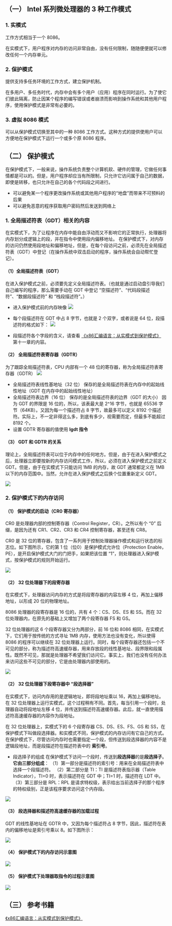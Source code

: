 ## （一） Intel 系列微处理器的 3 种工作模式
### 1. 实模式
工作方式相当于一个 8086。

在实模式下，用户程序对内存的访问非常自由，没有任何限制，随随便便就可以修改任何一个内存单元。

### 2. 保护模式
提供支持多任务环境的工作方式，建立保护机制。

在多用户、多任务时代，内存中会有多个用户（应用）程序在同时运行。为了使它们彼此隔离，防止因某个程序的编写错误或者崩溃而影响到操作系统和其他用户程序，使用保护模式是非常有必要的。


### 3. 虚拟 8086 模式
可以从保护模式切换至其中的一种 8086 工作方式。这种方式的提供使用户可以方便地在保护模式下运行一个或多个原 8086 程序。


## （二） 保护模式
在保护模式下，一般来说，操作系统负责整个计算机软、硬件的管理，它做任何事情都是可以的。但是，用户程序却应当有所限制，只允许它访问属于自己的数据，即使是转移，也只允许在自己的各个代码段之间进行。

- 可以避免某一个程序更改操作系统或其他用户程序的“地盘”而带来不可预料的后果
- 可以避免恶意的程序获取用户密码然后发送到网络上

### 1. 全局描述符表（GDT）相关的内容
在实模式下，为了让程序在内存中能自由浮动而又不影响它的正常执行，处理器将内存划分成逻辑上的段，并在指令中使用段内偏移地址。
在保护模式下，对内存的访问仍然使用段地址和偏移地址，但是，在每个段访问之前，必须先在全局描述符表（GDT）中登记（在操作系统中双击启动的程序，操作系统会自动帮忙登记）。

#### （1）全局描述符表（GDT）
在进入保护模式之前，必须要先定义全局描述符表。（也就是通过启动盘引导我们自己编写的程序，那么需要手动在 GDT 中登记 “空描述符”、“代码段描述符”、“数据段描述符” 和 “栈段描述符”。）

- 进入保护模式前的内存映像
![](32位保护模式下的分段（GDT相关）.assets/2022-08-22-22-39-19.png)

- 每个段描述符在 GDT 中占 8 字节，也就是 2 个双字，或者说是 64 位，段描述符的格式如下：
![](32位保护模式下的分段（GDT相关）.assets/2022-08-22-22-41-11.png)

- 段描述符各个字段的含义，请查看 [《x86汇编语言：从实模式到保护模式》](https://book.douban.com/subject/20492528/) 第十一章的内容。

#### （2） 全局描述符表寄存器（GDTR）
为了跟踪全局描述符表，CPU 内部有一个 48 位的寄存器，称为全局描述符表寄存器（GDTR）
![](32位保护模式下的分段（GDT相关）.assets/2022-08-17-20-12-36.png)

- 全局描述符表线性基地址（32 位）
保存的是全局描述符表在内存中的起始线性地址（GDT 在内存中的起始线性地址）
- 全局描述符表边界（16 位）
保存的是全局描述符表的边界（GDT 的大小）
因为 GDT 的界限是 16 位的，所以，该表最大是 2^16 字节，也就是 65536 字节（64KB）。又因为每一个描述符占 8 字节，故最多可以定义 8192 个描述符。实际上，不一定非得这么多，到底有多少，视需要而定，但最多不能超过 8192 个。
- 设置 GDTR 寄存器的值使用 **lgdt 指令**

#### （3） GDT 和 GDTR 的关系
理论上，全局描述符表可以位于内存中的任何地方。但是，由于在进入保护模式之后，处理器立即要按新的内存访问模式工作，所以，必须在进入保护模式之前定义 GDT。但是，由于在实模式下只能访问 1MB 的内存，故 GDT 通常都定义在 1MB 以下的内存范围中。当然，允许在进入保护模式之后换个位置重新定义 GDT。

![](32位保护模式下的分段（GDT相关）.assets/2022-08-17-20-22-21.png)


### 2. 保护模式下的内存访问
#### （1） 保护模式的启动（CR0 寄存器）
CR0 是处理器内部的控制寄存器（Control Register，CR）。之所以有个 “0” 后缀，是因为还有 CR1、CR2、CR3 和 CR4 控制寄存器，甚至还有 CR8。

CR0 是 32 位的寄存器，包含了一系列用于控制处理器操作模式和运行状态的标志位。如下图所示，它的第 1 位（位0）是保护模式允许位（Protection Enable，PE），是开启保护模式大门的门把手，如果把该位置 “1”，则处理器进入保护模式，按保护模式的规则开始运行。

![](32位保护模式下的分段（GDT相关）.assets/2022-08-22-23-01-24.png)

#### （2） 32 位处理器下的段寄存器
在实模式下，处理器访问内存的方式是将段寄存器的内容左移 4 位，再加上偏移地址，以形成 20 位的物理地址。

8086 处理器的段寄存器是 16 位的，共有 4 个：CS、DS、ES 和 SS。而在 32 位处理器内，在原先的基础上又增加了两个段寄存器 FS 和 GS。

32 位处理器的这 6 个段寄存器又分为两部分，前 16 位和 8086 相同，在实模式下，它们用于按传统的方式寻址 1MB 内存，使用方法也没有变化，所以使得 8086 的程序可以继续在 32 位处理器上运行。同时，每个段寄存器还包括一个不可见的部分，称为描述符高速缓存器，用来存放段的线性基地址、段界限和段属性。既然不可见，那就是处理器不希望我们访问它。事实上，我们也没有任何办法来访问这些不可见的部分，它是由处理器内部使用的。

![](32位保护模式下的分段（GDT相关）.assets/2022-08-22-23-04-24.png)


#### （2） 32 位处理器下段寄存器中 “段选择器”
在实模式下，访问内存用的是逻辑地址，即将段地址乘以 16，再加上偏移地址。
在 32 位处理器上运行实模式，这个过程稍有不同。首先，每当引用一个段时，处理器自动将段地址左移 4 位，并传送到描述符高速缓存器。此后，就一直使用描述符高速缓存器的内容作为段地址。

在 32 位处理器上，实模式下的 6 个段寄存器 CS、DS、ES、FS、GS 和 SS，在保护模式下叫做段选择器。和实模式不同，保护模式的内存访问有它自己的方式。在保护模式下，尽管访问内存时也需要指定一个段，但传送到段选择器的内容不是逻辑段地址，而是段描述符在描述符表中的 **索引号**。

- 段选择子的组成
在保护模式下访问一个段时，传送到**段选择器**的是**段选择子**。**它由三部分组成**：
（1）第一部分是描述符的索引号：用来在全局描述符表中选择一个段描述符。
（2）第二部分是 TI：TI 是描述符表指示器（Table Indicator），TI=0 时，表示描述符在 GDT 中；TI=1 时，描述符在 LDT 中。
（3）第三部分是 RPL：RPL 是请求特权级，表示给出当前选择子的那个程序的特权级别，正是该程序要求访问这个内存段。

![](32位保护模式下的分段（GDT相关）.assets/2022-08-22-23-12-21.png)


#### （3） 段选择器和描述符高速缓存器的加载过程
GDT 的线性基地址在 GDTR 中，又因为每个描述符占 8 字节，因此，描述符在表内的偏移地址是索引号乘以 8。如下图所示：

![](32位保护模式下的分段（GDT相关）.assets/2022-08-22-23-21-56.png)


#### （4） 保护模式下的内存访问示意图
![](32位保护模式下的分段（GDT相关）.assets/2022-08-22-23-25-28.png)


#### （5） 保护模式下处理器取指令的过程示意图
![](32位保护模式下的分段（GDT相关）.assets/2022-08-22-23-26-58.png)


## （三） 参考书籍
[《x86汇编语言：从实模式到保护模式》](https://book.douban.com/subject/20492528/)